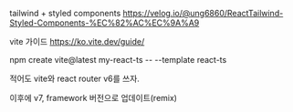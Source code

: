 tailwind + styled components
https://velog.io/@ung6860/ReactTailwind-Styled-Components-%EC%82%AC%EC%9A%A9

vite 가이드
https://ko.vite.dev/guide/

npm create vite@latest my-react-ts -- --template react-ts

적어도 vite와 react router v6를 쓰자.

이후에 v7, framework 버전으로 업데이트(remix)
